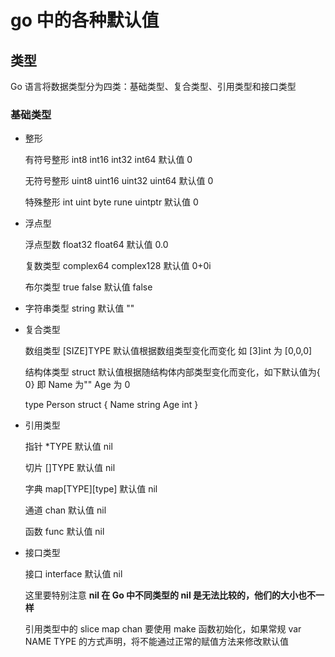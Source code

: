 # go 中的各种默认值

## 类型

Go 语言将数据类型分为四类：基础类型、复合类型、引用类型和接口类型

### 基础类型

- 整形

  有符号整形 int8 int16 int32 int64 默认值 0

  无符号整形 uint8 uint16 uint32 uint64 默认值 0

  特殊整形 int uint byte rune uintptr 默认值 0

- 浮点型

  浮点型数 float32 float64 默认值 0.0

  复数类型 complex64 complex128 默认值 0+0i

  布尔类型 true false 默认值 false

- 字符串类型 string 默认值 ""

- 复合类型

  数组类型 [SIZE]TYPE 默认值根据数组类型变化而变化 如 [3]int 为 [0,0,0]

  结构体类型 struct 默认值根据随结构体内部类型变化而变化，如下默认值为{ 0} 即 Name 为"" Age 为 0

  type Person struct { Name string Age int }

- 引用类型

  指针 \*TYPE 默认值 nil

  切片 []TYPE 默认值 nil

  字典 map[TYPE][type] 默认值 nil

  通道 chan 默认值 nil

  函数 func 默认值 nil

- 接口类型

  接口 interface 默认值 nil

  这里要特别注意 **nil 在 Go 中不同类型的 nil 是无法比较的，他们的大小也不一样**
  
  引用类型中的 slice map chan 要使用 make 函数初始化，如果常规 var NAME TYPE 的方式声明，将不能通过正常的赋值方法来修改默认值
